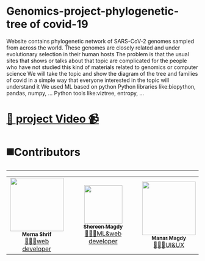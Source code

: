 # Genomics-project-phylogenetic-tree of covid-19

Website contains phylogenetic network of SARS-CoV-2 genomes sampled from across 
the world. These genomes are closely related and under evolutionary selection in their 
human hosts
The problem is that the usual sites that shows or talks about that topic are complicated for
the people who have not studied this kind of materials related to genomics or computer 
science
We will take the topic and show the diagram of the tree and families of covid in a simple 
way that everyone interested in the topic will understand it
We used ML based on python 
Python libraries like:biopython, pandas, numpy, ...
Python tools like:viztree, entropy, ...

# [📌 project Video 📹]( https://youtu.be/fTSap9grXgU)
# ◼️Contributors
<hr>
<table>
  <tbody><tr>    
    <td align="center"><a href="https://github.com/Mernashrif"><img src="https://avatars.githubusercontent.com/u/88146784?s=400&u=3bf4f8c62820a7724784751a697b0abcb28094fc&v=4" width="140px;" alt="" style="max-width: 100%;"><br><sub><b>Merna Shrif</b></sub></a><br><a href="https://github.com/Mernashrif/Genomics-project-phylogenetic-tree-of-covid-19" title="Code"><g-emoji class="g-emoji" alias="computer" fallback-src="https://github.githubassets.com/images/icons/emoji/unicode/1f4bb.png">👩🏻‍💻</g-emoji>web developer</a></td>
    <td align="center"><a href="https://github.com/shereenmagdy"><img src="https://avatars.githubusercontent.com/u/99685762?v=4" width="100px;" alt="" style="max-width: 100%;"><br><sub><b>Shereen Magdy
</b></sub></a><br><a href="https://github.com/Mernashrif/Genomics-project-phylogenetic-tree-of-covid-19/tree/main/Tree%20code%20python" title="Code"><g-emoji class="g-emoji" alias="computer" fallback-src="https://github.githubassets.com/images/icons/emoji/unicode/1f4bb.png">👩🏻‍💻</g-emoji>ML&web developer</a></td>
      <td align="center"><a href="https://github.com/ManarMagdy99"><img src="https://avatars.githubusercontent.com/u/101019557?v=4" width="140px;" alt="" style="max-width: 100%;"><br><sub><b>Manar Magdy</b></sub></a><br><a href="https://github.com/Mernashrif/Genomics-project-phylogenetic-tree-of-covid-19/blob/main/genomics%20final%20(2).xd" title="Code"><g-emoji class="g-emoji" alias="computer" fallback-src="https://github.githubassets.com/images/icons/emoji/unicode/1f4bb.png">👩🏻‍💻</g-emoji>UI&UX</a></td>
  </tr>
</tbody></table>
